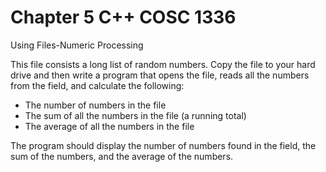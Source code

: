 # Chapter 5 C++ COSC 1336

Using Files-Numeric Processing

This file consists a long list of random numbers. Copy the file to your hard drive and then write a program that opens the file, reads all the numbers from the field, and calculate the following:

*  The number of numbers in the file
* The sum of all the numbers in the file (a running total)
* The average of all the numbers in the file

The program should display the number of numbers found in the field, the sum of the numbers, and the average of the numbers.
